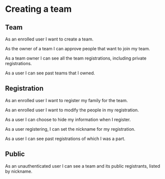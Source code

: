 # Creating a team

## Team
As an enrolled user I want to create a team.

As the owner of a team I can approve people that want to join my team.

As a team owner I can see all the team registrations, including private registrations.

As a user I can see past teams that I owned.


## Registration
As an enrolled user I want to register my family for the team.

As an enrolled user I want to modify the people in my registration.

As a user I can choose to hide my information when I register.

As a user registering, I can set the nickname for my registration.

As a user I can see past registrations of which I was a part.


## Public
As an unauthenticated user I can see a team and its public registrants, listed by nickname. 


